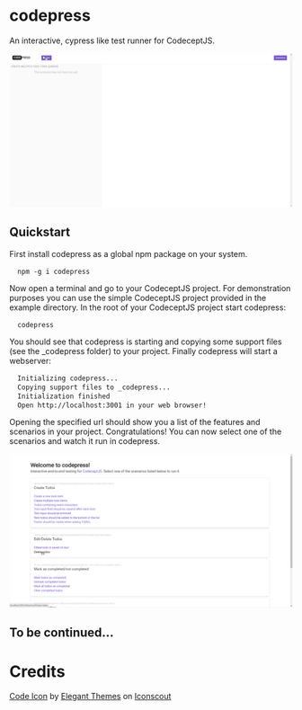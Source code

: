 # codepress

An interactive, cypress like test runner for CodeceptJS.

![codepress video](./codepress.gif)

## Quickstart

First install codepress as a global npm package on your system.

```
  npm -g i codepress
```

Now open a terminal and go to your CodeceptJS project. For demonstration purposes you can
use the simple CodeceptJS project provided in the example directory. 
In the root of your CodeceptJS project start codepress:

```
  codepress
```

You should see that codepress is starting and copying some support files (see the _codepress folder) to your project.
Finally codepress will start a webserver:

```
  Initializing codepress...
  Copying support files to _codepress...
  Initialization finished
  Open http://localhost:3001 in your web browser!
```

Opening the specified url should show you a list of the features and scenarios in your project.
Congratulations! You can now select one of the scenarios and watch it run in codepress.

![scenarios view](./scenarios.gif)

## To be continued...

# Credits

<a href="https://iconscout.com/icon/code-280" target="_blank">Code Icon</a> by <a href="https://iconscout.com/contributors/elegant-themes">Elegant Themes</a> on <a href="https://iconscout.com">Iconscout</a>